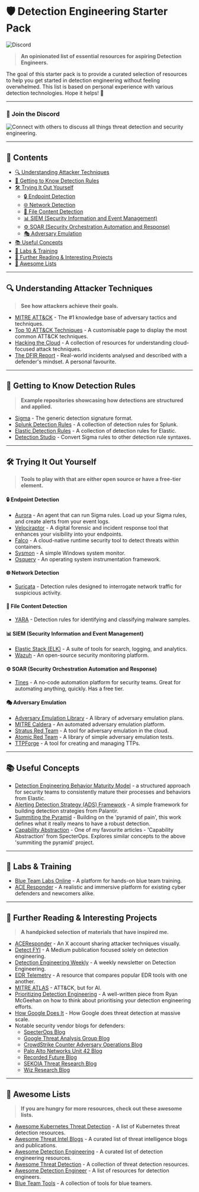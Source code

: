 # 🛡️ Detection Engineering Starter Pack

![Discord](https://img.shields.io/discord/1332993005359202345?logo=discord)

> **An opinionated list of essential resources for aspiring Detection Engineers.**

The goal of this starter pack is to provide a curated selection of resources to help you get started in detection engineering without feeling overwhelmed. This list is based on personal experience with various detection technologies. Hope it helps! 🚀

---

### 💬 **Join the Discord**

![Connect with others to discuss all things threat detection and security engineering.](https://discord.gg/HAVyDtUunu)

---

## 📖 Contents <!-- omit in toc -->

<!-- TOC -->

- [🔍 Understanding Attacker Techniques](#-understanding-attacker-techniques)
- [📜 Getting to Know Detection Rules](#-getting-to-know-detection-rules)
- [🛠️ Trying It Out Yourself](#-trying-it-out-yourself)
  - [🔒 Endpoint Detection](#-endpoint-detection)
  - [🌐 Network Detection](#-network-detection)
  - [📂 File Content Detection](#-file-content-detection)
  - [📊 SIEM (Security Information and Event Management)](#-siem-security-information-and-event-management)
  - [⚙️ SOAR (Security Orchestration Automation and Response)](#-soar-security-orchestration-automation-and-response)
  - [🎭 Adversary Emulation](#-adversary-emulation)
- [📚 Useful Concepts](#-useful-concepts)
- [🧪 Labs & Training](#-labs--training)
- [📖 Further Reading & Interesting Projects](#-further-reading--interesting-projects)
- [🌟 Awesome Lists](#-awesome-lists)
<!-- /TOC -->

---

## 🔍 Understanding Attacker Techniques

> **See how attackers achieve their goals.**

- [MITRE ATT&CK](https://attack.mitre.org/) - The #1 knowledge base of adversary tactics and techniques.
- [Top 10 ATT&CK Techniques](https://top-attack-techniques.mitre-engenuity.org/) - A customisable page to display the most common ATT&CK techniques.
- [Hacking the Cloud](https://hackingthe.cloud/) - A collection of resources for understanding cloud-focused attack techniques.
- [The DFIR Report](https://thedfirreport.com/) - Real-world incidents analysed and described with a defender's mindset. A personal favourite.

---

## 📜 Getting to Know Detection Rules

> **Example repositories showcasing how detections are structured and applied.**

- [Sigma](https://github.com/SigmaHQ/sigma) - The generic detection signature format.
- [Splunk Detection Rules](https://research.splunk.com/detections/) - A collection of detection rules for Splunk.
- [Elastic Detection Rules](https://github.com/elastic/detection-rules/tree/main/rules) - A collection of detection rules for Elastic.
- [Detection Studio](https://detection.studio/) - Convert Sigma rules to other detection rule syntaxes.

---

## 🛠️ Trying It Out Yourself

> **Tools to play with that are either open source or have a free-tier element.**

#### 🔒 Endpoint Detection

- [Aurora](https://www.nextron-systems.com/aurora/) - An agent that can run Sigma rules. Load up your Sigma rules, and create alerts from your event logs.
- [Velociraptor](https://github.com/Velocidex/velociraptor) - A digital forensic and incident response tool that enhances your visibility into your endpoints.
- [Falco](https://github.com/falcosecurity/falco) - A cloud-native runtime security tool to detect threats within containers.
- [Sysmon](https://learn.microsoft.com/en-us/sysinternals/downloads/sysmon) - A simple Windows system monitor.
- [Osquery](https://www.osquery.io/) - An operating system instrumentation framework.

#### 🌐 Network Detection

- [Suricata](https://suricata.io/) - Detection rules designed to interrogate network traffic for suspicious activity.

#### 📂 File Content Detection

- [YARA](https://github.com/virustotal/yara) - Detection rules for identifying and classifying malware samples.

#### 📊 SIEM (Security Information and Event Management)

- [Elastic Stack (ELK)](https://www.elastic.co/elastic-stack) - A suite of tools for search, logging, and analytics.
- [Wazuh](https://wazuh.com/) - An open-source security monitoring platform.

#### ⚙️ SOAR (Security Orchestration Automation and Response)

- [Tines](https://www.tines.com/) - A no-code automation platform for security teams. Great for automating anything, quickly. Has a free tier.

#### 🎭 Adversary Emulation

- [Adversary Emulation Library](https://github.com/center-for-threat-informed-defense/adversary_emulation_library) - A library of adversary emulation plans.
- [MITRE Caldera](https://github.com/mitre/caldera) - An automated adversary emulation platform.
- [Stratus Red Team](https://github.com/DataDog/stratus-red-team) - A tool for adversary emulation in the cloud.
- [Atomic Red Team](https://github.com/redcanaryco/atomic-red-team) - A library of simple adversary emulation tests.
- [TTPForge](https://github.com/facebookincubator/TTPForge) - A tool for creating and managing TTPs.

---

## 📚 Useful Concepts

- [Detection Engineering Behavior Maturity Model](https://www.elastic.co/security-labs/elastic-releases-debmm) - a structured approach for security teams to consistently mature their processes and behaviors from Elastic.
- [Alerting Detection Strategy (ADS) Framework](https://github.com/palantir/alerting-detection-strategy-framework/blob/master/ADS-Framework.md) - A simple framework for building detection strategies from Palantir.
- [Summiting the Pyramid](https://center-for-threat-informed-defense.github.io/summiting-the-pyramid/?utm_source=ctidio&utm_medium=shortlink) - Building on the 'pyramid of pain', this work defines what it really means to have a robust detection.
- [Capability Abstraction](https://posts.specterops.io/capability-abstraction-fbeaeeb26384) - One of my favourite articles - 'Capability Abstraction' from SpecterOps. Explores similar concepts to the above 'summiting the pyramid' project.

---

## 🧪 Labs & Training

- [Blue Team Labs Online](https://blueteamlabs.online/) - A platform for hands-on blue team training.
- [ACE Responder](https://www.aceresponder.com/) - A realistic and immersive platform for existing cyber defenders and newcomers alike.

---

## 📖 Further Reading & Interesting Projects

> **A handpicked selection of materials that have inspired me.**

- [ACEResponder](https://x.com/ACEResponder) - An X account sharing attacker techniques visually.
- [Detect FYI](https://detect.fyi/) - A Medium publication focused solely on detection engineering.
- [Detection Engineering Weekly](https://www.detectionengineering.net/) - A weekly newsletter on Detection Engineering.
- [EDR Telemetry](https://www.edr-telemetry.com/) - A resource that compares popular EDR tools with one another.
- [MITRE ATLAS](https://atlas.mitre.org/matrices/ATLAS) - ATT&CK, but for AI.
- [Prioritizing Detection Engineering](https://medium.com/starting-up-security/prioritizing-detection-engineering-b60b46d55051) - A well-written piece from Ryan McGeehan on how to think about prioritising your detection engineering efforts.
- [How Google Does It](https://cloud.google.com/transform/how-google-does-it-modernizing-threat-detection) - How Google does threat detection at massive scale.
- Notable security vendor blogs for defenders:
  - [SpecterOps Blog](https://posts.specterops.io/)
  - [Google Threat Analysis Group Blog](https://blog.google/threat-analysis-group/)
  - [CrowdStrike Counter Adversary Operations Blog](https://www.crowdstrike.com/en-us/blog/category.counter-adversary-operations/)
  - [Palo Alto Networks Unit 42 Blog](https://unit42.paloaltonetworks.com/unit-42-all-articles/)
  - [Recorded Future Blog](https://www.recordedfuture.com/blog)
  - [SEKOIA Threat Research Blog](https://blog.sekoia.io/category/threat-research/)
  - [Wiz Research Blog](https://www.wiz.io/blog/tag/research)

---

## 🌟 Awesome Lists

> **If you are hungry for more resources, check out these awesome lists.**

- [Awesome Kubernetes Threat Detection](https://github.com/jatrost/awesome-kubernetes-threat-detection) - A list of Kubernetes threat detection resources.
- [Awesome Threat Intel Blogs](https://github.com/signalscorps/awesome-threat-intel-blogs) - A curated list of threat intelligence blogs and publications.
- [Awesome Detection Engineering](https://github.com/infosecB/awesome-detection-engineering) - A curated list of detection engineering resources.
- [Awesome Threat Detection](https://github.com/0x4D31/awesome-threat-detection) - A collection of threat detection resources.
- [Awesome Detection Engineer](https://github.com/st0pp3r/awesome-detection-engineer) - A list of resources for detection engineers.
- [Blue Team Tools](https://github.com/A-poc/BlueTeam-Tools) - A collection of tools for blue teamers.

